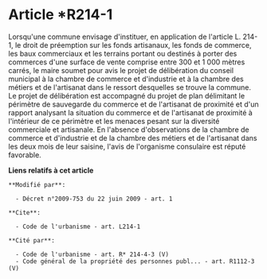 # Article *R214-1

Lorsqu'une commune envisage d'instituer, en application de l'article L. 214-1, le droit de préemption sur les fonds
artisanaux, les fonds de commerce, les baux commerciaux et les terrains portant ou destinés à porter des commerces d'une
surface de vente comprise entre 300 et 1 000 mètres carrés, le maire soumet pour avis le projet de délibération du conseil
municipal à la chambre de commerce et d'industrie et à la chambre des métiers et de l'artisanat dans le ressort desquelles se
trouve la commune. Le projet de délibération est accompagné du projet de plan délimitant le périmètre de sauvegarde du
commerce et de l'artisanat de proximité et d'un rapport analysant la situation du commerce et de l'artisanat de proximité à
l'intérieur de ce périmètre et les menaces pesant sur la diversité commerciale et artisanale. En l'absence d'observations de
la chambre de commerce et d'industrie et de la chambre des métiers et de l'artisanat dans les deux mois de leur saisine,
l'avis de l'organisme consulaire est réputé favorable.

**Liens relatifs à cet article**

	**Modifié par**:

	  - Décret n°2009-753 du 22 juin 2009 - art. 1

	**Cite**:

	  - Code de l'urbanisme - art. L214-1

	**Cité par**:

	  - Code de l'urbanisme - art. R* 214-4-3 (V)
	  - Code général de la propriété des personnes publ... - art. R1112-3 (V)
